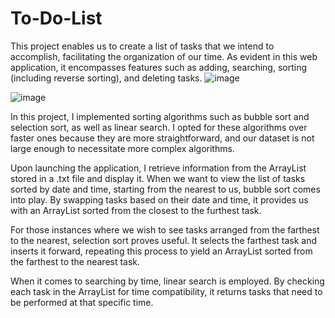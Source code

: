 # To-Do-List
This project enables us to create a list of tasks that we intend to accomplish, facilitating the organization of our time. As evident in this web application, it encompasses features such as adding, searching, sorting (including reverse sorting), and deleting tasks.
![image](https://github.com/zhalgas-seidazym/to-do-list/assets/124429967/e2531417-9c32-46dc-a372-99bc114908fa)

![image](https://github.com/zhalgas-seidazym/to-do-list/assets/124429967/8c39820a-c09b-4e4a-b541-639c23740c88)

In this project, I implemented sorting algorithms such as bubble sort and selection sort, as well as linear search. I opted for these algorithms over faster ones because they are more straightforward, and our dataset is not large enough to necessitate more complex algorithms.

Upon launching the application, I retrieve information from the ArrayList<Task> stored in a .txt file and display it. When we want to view the list of tasks sorted by date and time, starting from the nearest to us, bubble sort comes into play. By swapping tasks based on their date and time, it provides us with an ArrayList<Task> sorted from the closest to the furthest task.

For those instances where we wish to see tasks arranged from the farthest to the nearest, selection sort proves useful. It selects the farthest task and inserts it forward, repeating this process to yield an ArrayList<Task> sorted from the farthest to the nearest task.

When it comes to searching by time, linear search is employed. By checking each task in the ArrayList<Task> for time compatibility, it returns tasks that need to be performed at that specific time.
